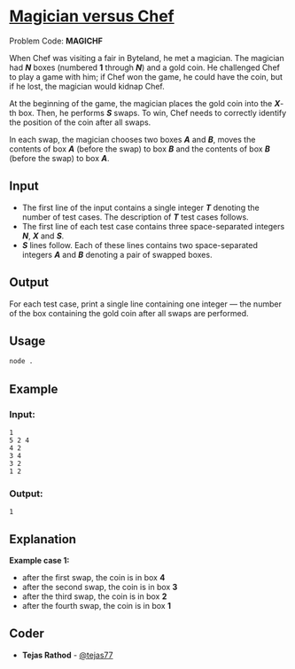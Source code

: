 
# [Magician versus Chef](https://www.codechef.com/problems/MAGICHF)
Problem Code: **MAGICHF**

When Chef was visiting a fair in Byteland, he met a magician. The magician had **_N_** boxes (numbered **1** through **_N_**) and a gold coin. He challenged Chef to play a game with him; if Chef won the game, he could have the coin, but if he lost, the magician would kidnap Chef.

At the beginning of the game, the magician places the gold coin into the **_X_**-th box. Then, he performs **_S_** swaps. To win, Chef needs to correctly identify the position of the coin after all swaps.

In each swap, the magician chooses two boxes **_A_** and **_B_**, moves the contents of box **_A_** (before the swap) to box **_B_** and the contents of box **_B_** (before the swap) to box **_A_**.

## Input

- The first line of the input contains a single integer **_T_** denoting the number of test cases. The description of **_T_** test cases follows.
- The first line of each test case contains three space-separated integers **_N_**, **_X_** and **_S_**.
- **_S_** lines follow. Each of these lines contains two space-separated integers **_A_** and **_B_** denoting a pair of swapped boxes.

## Output

For each test case, print a single line containing one integer — the number of the box containing the gold coin after all swaps are performed.

## Usage
```sh
node .
```
## Example
### Input:
```
1
5 2 4
4 2
3 4
3 2
1 2
```
### Output:
```
1
```
## Explanation

**Example case 1:**
- after the first swap, the coin is in box **4**
- after the second swap, the coin is in box **3**
- after the third swap, the coin is in box **2**
- after the fourth swap, the coin is in box **1**

## Coder

* **Tejas Rathod** - [@tejas77](https://github.com/tejas77)
